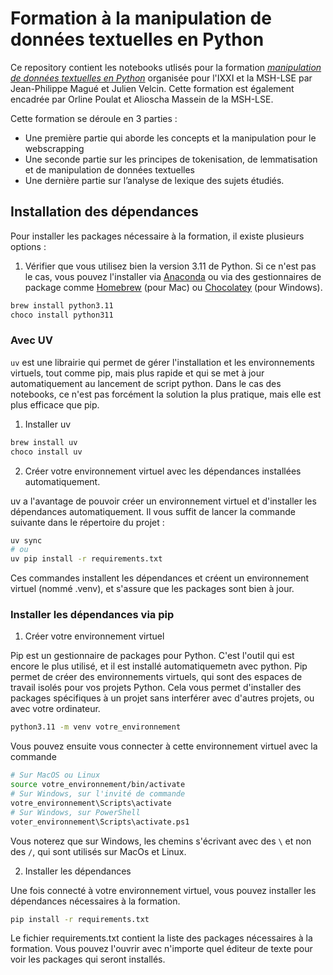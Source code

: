 # Formation à la manipulation de données textuelles en Python

Ce repository contient les notebooks utlisés pour la formation *[manipulation de données textuelles en Python](https://www.ixxi.fr/agenda/evenements/formation-a-la-manipulation-de-donnees-textuelles-en-python-2023)* organisée pour l'IXXI et la MSH-LSE par Jean-Philippe Magué et Julien Velcin.
Cette formation est également encadrée par Orline Poulat et Alioscha Massein de la MSH-LSE.

Cette formation se déroule en 3 parties :

* Une première partie qui aborde les concepts et la manipulation pour le webscrapping
* Une seconde partie sur les principes de tokenisation, de lemmatisation et de manipulation de données textuelles
* Une dernière partie sur l’analyse de lexique des sujets étudiés. 

## Installation des dépendances

Pour installer les packages nécessaire à la formation, il existe plusieurs options : 

1. Vérifier que vous utilisez bien la version 3.11 de Python. Si ce n'est pas le cas, vous pouvez l'installer via [Anaconda](https://www.anaconda.com/products/distribution#download-section) ou via des gestionnaires de package comme [Homebrew](https://brew.sh/) (pour Mac) ou [Chocolatey](https://chocolatey.org/) (pour Windows).

```bash
brew install python3.11
choco install python311
```

### Avec UV

`uv` est une librairie qui permet de gérer l'installation et les environnements virtuels, tout comme pip, mais plus rapide et qui se met à jour automatiquement au lancement de script python. Dans le cas des notebooks, ce n'est pas forcément la solution la plus pratique, mais elle est plus efficace que pip. 

1. Installer uv

```bash
brew install uv
choco install uv
```

2. Créer votre environnement virtuel avec les dépendances installées automatiquement.

uv a l'avantage de pouvoir créer un environnement virtuel et d'installer les dépendances automatiquement. Il vous suffit de lancer la commande suivante dans le répertoire du projet :
```bash
uv sync
# ou
uv pip install -r requirements.txt
```
Ces commandes installent les dépendances et créent un environnement virtuel (nommé .venv), et s'assure que les packages sont bien à jour. 

### Installer les dépendances via pip
1. Créer votre environnement virtuel

Pip est un gestionnaire de packages pour Python. C'est l'outil qui est encore le plus utilisé, et il est installé automatiquemetn avec python. Pip permet de créer des environnements virtuels, qui sont des espaces de travail isolés pour vos projets Python. Cela vous permet d'installer des packages spécifiques à un projet sans interférer avec d'autres projets, ou avec votre ordinateur.

```bash
python3.11 -m venv votre_environnement 
```

Vous pouvez ensuite vous connecter à cette environnement virtuel avec la commande
```bash
# Sur MacOS ou Linux
source votre_environnement/bin/activate
# Sur Windows, sur l'invité de commande
votre_environnement\Scripts\activate
# Sur Windows, sur PowerShell
voter_environnement\Scripts\activate.ps1
```

Vous noterez que sur Windows, les chemins s'écrivant avec des `\` et non des `/`, qui sont utilisés sur MacOs et Linux.

2. Installer les dépendances

Une fois connecté à votre environnement virtuel, vous pouvez installer les dépendances nécessaires à la formation.

```bash
pip install -r requirements.txt
```

Le fichier requirements.txt contient la liste des packages nécessaires à la formation. Vous pouvez l'ouvrir avec n'importe quel éditeur de texte pour voir les packages qui seront installés.